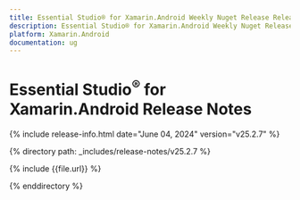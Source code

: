 ```yaml
---
title: Essential Studio® for Xamarin.Android Weekly Nuget Release Release Notes  
description: Essential Studio® for Xamarin.Android Weekly Nuget Release Release Notes  
platform: Xamarin.Android
documentation: ug
---
```


# Essential Studio<sup>®</sup> for Xamarin.Android  Release Notes  

{% include release-info.html date="June 04, 2024"  version="v25.2.7" %} 

{% directory path: _includes/release-notes/v25.2.7 %}

{% include {{file.url}} %}

{% enddirectory %}